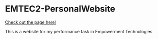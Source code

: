 # EMTEC2-PersonalWebsite

[Check out the page here!](https://external.ink?to=https://u1tbmo.github.io/EMTEC2-PersonalWebsite)

This is a website for my performance task in Empowerment Technologies.
